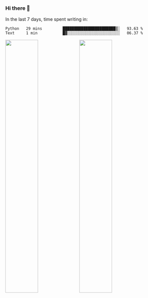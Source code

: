### Hi there 👋

In the last 7 days, time spent writing in:

<!--START_SECTION:waka-->
```text
Python   29 mins         ███████████████████████▒░   93.63 % 
Text     1 min           █▓░░░░░░░░░░░░░░░░░░░░░░░   06.37 % 
```
<!--END_SECTION:waka-->

<img src="https://wakatime.com/share/@jimtje/5d0c92de-08f8-4a72-8f2f-6a9693d1e318.svg" width=45% height=45%> <img src="https://wakatime.com/share/@jimtje/501498ae-bda5-4da7-a89d-b40bcdd5556d.svg" width=45% height=45%>
